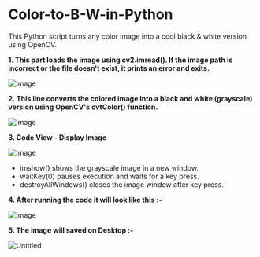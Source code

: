 # Color-to-B-W-in-Python
This Python script turns any color image into a cool black &amp; white version using OpenCV. 

**1. This part loads the image using cv2.imread(). If the image path is incorrect or the file doesn't exist, it prints an error and exits.**

![image](https://github.com/user-attachments/assets/2b81ba63-6c5c-420f-9460-bcb927fde8e9)

**2. This line converts the colored image into a black and white (grayscale) version using OpenCV's cvtColor() function.**

![image](https://github.com/user-attachments/assets/2d8cab47-49c5-4a82-9f83-7a9e3b02f5bb)

**3. Code View - Display Image**

![image](https://github.com/user-attachments/assets/517444db-bd67-4346-a923-559396d1c800)

* imshow() shows the grayscale image in a new window.
* waitKey(0) pauses execution and waits for a key press.
* destroyAllWindows() closes the image window after key press.

**4. After running the code it will look like this :-**

![image](https://github.com/user-attachments/assets/d52e5206-5726-4fc7-bb8d-501def3d0ada)

**5. The image will saved on Desktop :-**

![Untitled](https://github.com/user-attachments/assets/e468b2e6-cf9c-43be-8ab1-13d454515554)
